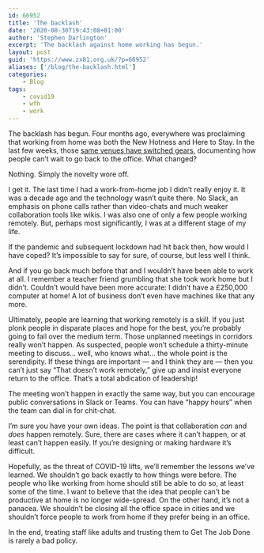 ```yaml
---
id: 66952
title: 'The backlash'
date: '2020-08-30T19:43:08+01:00'
author: 'Stephen Darlington'
excerpt: 'The backlash against home working has begun.'
layout: post
guid: 'https://www.zx81.org.uk/?p=66952'
aliases: ['/blog/the-backlash.html']
categories:
    - Blog
tags:
    - covid19
    - wfh
    - work
---
```


The backlash has begun. Four months ago, everywhere was proclaiming that working from home was both the New Hotness and Here to Stay. In the last few weeks, those [same venues have switched gears](https://www.wsj.com/articles/companies-start-to-think-remote-work-isnt-so-great-after-all-11595603397?shareToken=st8fd7612d5e1e406c880ef0f0fad9c989&mod=pctgua), documenting how people can’t wait to go back to the office. What changed?

Nothing. Simply the novelty wore off.

I get it. The last time I had a work-from-home job I didn’t really enjoy it. It was a decade ago and the technology wasn’t quite there. No Slack, an emphasis on phone calls rather than video-chats and much weaker collaboration tools like wikis. I was also one of only a few people working remotely. But, perhaps most significantly, I was at a different stage of my life.

If the pandemic and subsequent lockdown had hit back then, how would I have coped? It’s impossible to say for sure, of course, but less well I think.

And if you go back much before that and I wouldn’t have been able to work at all. I remember a teacher friend grumbling that she took work home but I didn’t. Couldn’t would have been more accurate: I didn’t have a £250,000 computer at home! A lot of business don’t even have machines like that any more.

Ultimately, people are learning that working remotely is a skill. If you just plonk people in disparate places and hope for the best, you’re probably going to fail over the medium term. Those unplanned meetings in corridors really won’t happen. As suspected, people won’t schedule a thirty-minute meeting to discuss… well, who knows what… the whole point is the serendipity. If these things are important — and I think they are — then you can’t just say “That doesn’t work remotely,” give up and insist everyone return to the office. That’s a total abdication of leadership!

The meeting won’t happen in exactly the same way, but you can encourage public conversations in Slack or Teams. You can have “happy hours” when the team can dial in for chit-chat.

I’m sure you have your own ideas. The point is that collaboration *can* and *does* happen remotely. Sure, there are cases where it can’t happen, or at least can’t happen easily. If you’re designing or making hardware it’s difficult.

Hopefully, as the threat of COVID-19 lifts, we’ll remember the lessons we’ve learned. We shouldn’t go back exactly to how things were before. The people who like working from home should still be able to do so, at least some of the time. I want to believe that the idea that people can’t be productive at home is no longer wide-spread. On the other hand, it’s not a panacea. We shouldn’t be closing all the office space in cities and we shouldn’t force people to work from home if they prefer being in an office.

In the end, treating staff like adults and trusting them to Get The Job Done is rarely a bad policy.